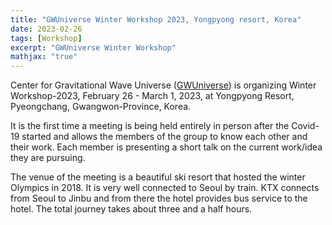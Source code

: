 ```yaml
---
title: "GWUniverse Winter Workshop 2023, Yongpyong resort, Korea"
date: 2023-02-26
tags: [Workshop]
excerpt: "GWUniverse Winter Workshop"
mathjax: "true"
---
```

Center for Gravitational Wave Universe
([GWUniverse](https://gwuniverse.snu.ac.kr/)) is organizing Winter
Workshop-2023, February
26 - March 1, 2023, at Yongpyong Resort, Pyeongchang, Gwangwon-Province, Korea.

It is the first time a meeting is being held entirely in person after the
Covid-19 started and allows the members of the group to know each other and
their work. Each member is presenting a short talk on the current work/idea
they are pursuing.

The venue of the meeting is a beautiful ski resort that hosted the winter
Olympics in 2018. It is very well connected to Seoul by train. KTX connects
from Seoul to Jinbu and from there the hotel provides bus service to the
hotel. The total journey takes about three and a half hours.

